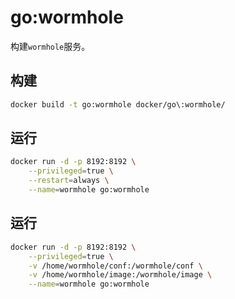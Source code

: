 # go:wormhole

构建`wormhole`服务。

## 构建
```bash
docker build -t go:wormhole docker/go\:wormhole/
```

## 运行
```bash
docker run -d -p 8192:8192 \
    --privileged=true \
    --restart=always \
    --name=wormhole go:wormhole
```

## 运行
```bash
docker run -d -p 8192:8192 \
    --privileged=true \
    -v /home/wormhole/conf:/wormhole/conf \
    -v /home/wormhole/image:/wormhole/image \
    --name=wormhole go:wormhole
```